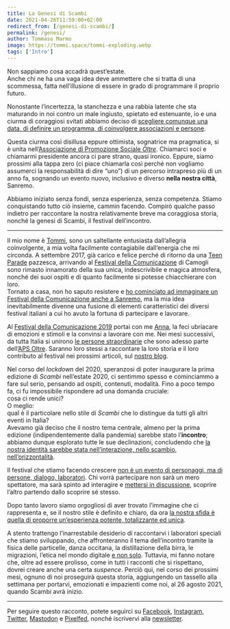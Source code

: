 ```yaml
---
title: La Genesi di Scambi
date: 2021-04-26T11:59:00+02:00
redirect_from: [/genesi-di-scambi/]
permalink: /genesi/
author: Tommaso Marmo
image: https://tommi.space/tommi-exploding.webp
tags: ['Intro']
---
```

Non sappiamo cosa accadrà quest’estate.  
Anche chi ne ha una vaga idea deve ammettere che si tratta di una scommessa, fatta nell’illusione di essere in grado di programmare il proprio futuro.

Nonostante l’incertezza, la stanchezza e una rabbia latente che sta maturando in noi contro un male ingiusto, spietato ed estenuante, io e una ciurma di coraggiosi svitati abbiamo deciso di <u>scegliere comunque una data, di definire un programma, di coinvolgere associazioni e persone</u>.

Questa ciurma così disillusa eppure ottimista, sognatrice ma pragmatica, si è unita nell’[Associazione di Promozione Sociale <cite>Oltre</cite>](/oltre 'APS Oltre — scambi.org'). Chiamarci soci e chiamarmi presidente ancora ci pare strano, quasi ironico. Eppure, siamo prossimi alla tappa zero (ci piace chiamarla così perché non vogliamo assumerci la responsabilità di dire “uno”) di un percorso intrapreso più di un anno fa, sognando un evento nuovo, inclusivo e diverso **nella nostra città**, Sanremo.

Abbiamo iniziato senza fondi, senza esperienza, senza competenza. Stiamo conquistando tutto ciò insieme, cammin facendo. Compirò qualche passo indietro per raccontare la nostra relativamente breve ma coraggiosa storia, nonché la genesi di Scambi, il festival dell’incontro.

---

Il mio nome è [Tommi](https://tommi.space 'La rappresentazione virtuale del mio cervello'), sono un saltellante entusiasta dall’allegria coinvolgente, a mia volta facilmente contagiabile dall’energia che mi circonda. A settembre 2017, già carico e felice perché di ritorno da una [Teen Parade](https://vimeo.com/radioimmaginaria/tparade2017 'Teen Parade 2017 - Vimeo') pazzesca, arrivando al [Festival della Comunicazione](http://www.festivalcomunicazione.it/festival-2017 'Festival della Comunicazione 2017') di Camogli sono rimasto innamorato della sua unica, indescrivibile e magica atmosfera, nonché dei suoi ospiti e di quanto facilmente si potesse chiacchierare con loro.  
Tornato a casa, non ho saputo resistere e <u>ho cominciato ad immaginare un Festival della Comunicazione anche a Sanremo</u>, ma la mia idea inevitabilmente divenne una fusione di elementi caratteristici dei diversi festival italiani a cui ho avuto la fortuna di partecipare e lavorare.

Al [Festival della Comunicazione 2019](http://www.festivalcomunicazione.it/festival-2019 'Festival della Comunicazione 2019') portai con me [Anna](https://instagram.com/anna_m_o_bene '@anna_m_o_bene su Instagram'), la feci ubriacare di emozioni e stimoli e la convinsi a lavorare con me. Nei mesi successivi, da tutta Italia si unirono [le persone straordinarie](/chi-sicamo 'Chi siamo — Scambi Festival') che sono adesso parte dell’[APS Oltre](/oltre 'APS Oltre'). Saranno loro stessi a raccontare la loro storia e il loro contributo al festival nei prossimi articoli, sul [nostro blog](/blog 'Scambi di Parole').

Nel corso del <em lang='en'>lockdown</em> del 2020, speranzosi di poter inaugurare la prima edizione di <cite>Scambi</cite> nell’estate 2020, ci sentimmo spesso e cominciammo a fare sul serio, pensando ad ospiti, contenuti, modalità. Fino a poco tempo fa, ci fu impossibile rispondere ad una domanda cruciale:<br>cosa ci rende unici?  
O meglio:  
qual è il particolare nello stile di <cite>Scambi</cite> che lo distingue da tutti gli altri eventi in Italia?  
Avevamo già deciso che il nostro tema centrale, almeno per la prima edizione (indipendentemente dalla pandemia) sarebbe stato l’**incontro**; abbiamo dunque esplorato tutte le sue declinazioni, concludendo che <u>la nostra identità sarebbe stata nell’interazione, nello scambio, nell’orizzontalità</u>.

Il festival che stiamo facendo crescere <u>non è un evento di personaggi, ma di persone, dialogo, laboratori</u>. Chi vorrà partecipare non sarà un mero spettatore, ma sarà spinto ad interagire e <u>mettersi in discussione</u>, scoprire l’altro partendo dallo scoprire sé stesso.

Dopo tanto lavoro siamo orgogliosi di aver trovato l’immagine che ci rappresenta e, se il nostro stile è definito e chiaro, da ora <u>la nostra sfida è quella di proporre un’esperienza potente, totalizzante ed unica</u>.

A stento trattengo l’inarrestabile desiderio di raccontarvi i laboratori speciali che stiamo sviluppando, che affronteranno il tema dell’incontro tramite la fisica delle particelle, danza occitana, la distillazione della birra, le migrazioni, l’etica nel mondo digitale <u>e non solo</u>. Tuttavia, mi fanno notare che, oltre ad essere prolisso, come in tutti i racconti che si rispettano, dovrei creare anche una certa <em lang='fr'>suspence</em>. Perciò qui, nel corso dei prossimi mesi, ognuno di noi proseguirà questa storia, aggiungendo un tassello alla settimana per portarvi, emozionati e impazienti come noi, al 26 agosto 2021, quando Scambi avrà inizio.

---

Per seguire questo racconto, potete seguirci su [Facebook](https://facebook.com/cambisfestival 'Scambi Festival su Facebook'), [Instagram](https://instagram.com/scambifestival 'Scambi Festival su Instagram'), [Twitter](https://twitter.com/scambifestival '@scambifestival su Twitter'), [Mastodon](https://mastodon.uno/@scambi 'Scambi Festival su Mastodon.uno') e [Pixelfed](https://pixelfed.com/scambi 'Scambi Festival su Pixelfed.uno'), nonché iscrivervi alla [newsletter](https://buttondown.email/scambi 'Scambi Epistolari, la nostra newsletter').
